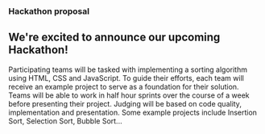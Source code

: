 ### Hackathon proposal

## We're excited to announce our upcoming Hackathon!

Participating teams will be tasked with implementing a sorting algorithm using HTML, CSS and JavaScript. To guide their efforts, each team will receive an example project to serve as a foundation for their solution. Teams will be able to work in half hour sprints over the course of a week before presenting their project. Judging will be based on code quality, implementation and presentation. Some example projects include Insertion Sort, Selection Sort, Bubble Sort...